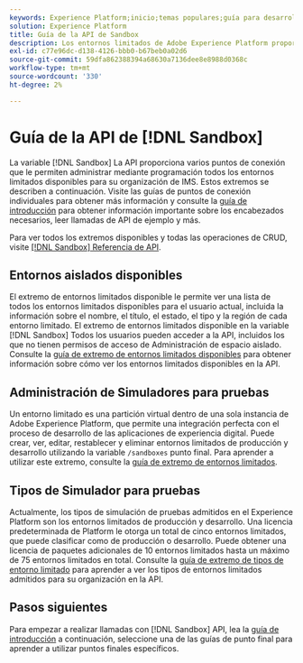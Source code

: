 ```yaml
---
keywords: Experience Platform;inicio;temas populares;guía para desarrolladores de entornos limitados
solution: Experience Platform
title: Guía de la API de Sandbox
description: Los entornos limitados de Adobe Experience Platform proporcionan entornos de desarrollo aislados que le permiten probar funciones, ejecutar experimentos y realizar configuraciones personalizadas sin afectar a su entorno de producción.
exl-id: c77e96dc-d138-4126-bbb0-b67beb0a02d6
source-git-commit: 59dfa862388394a68630a7136dee8e8988d0368c
workflow-type: tm+mt
source-wordcount: '330'
ht-degree: 2%

---
```


# Guía de la API de [!DNL Sandbox]

La variable [!DNL Sandbox] La API proporciona varios puntos de conexión que le permiten administrar mediante programación todos los entornos limitados disponibles para su organización de IMS. Estos extremos se describen a continuación. Visite las guías de puntos de conexión individuales para obtener más información y consulte la [guía de introducción](./getting-started.md) para obtener información importante sobre los encabezados necesarios, leer llamadas de API de ejemplo y más.

Para ver todos los extremos disponibles y todas las operaciones de CRUD, visite [[!DNL Sandbox] Referencia de API](https://www.adobe.io/experience-platform-apis/references/sandbox).

## Entornos aislados disponibles

El extremo de entornos limitados disponible le permite ver una lista de todos los entornos limitados disponibles para el usuario actual, incluida la información sobre el nombre, el título, el estado, el tipo y la región de cada entorno limitado. El extremo de entornos limitados disponible en la variable [!DNL Sandbox] Todos los usuarios pueden acceder a la API, incluidos los que no tienen permisos de acceso de Administración de espacio aislado. Consulte la [guía de extremo de entornos limitados disponibles](./available.md) para obtener información sobre cómo ver los entornos limitados disponibles en la API.

## Administración de Simuladores para pruebas

Un entorno limitado es una partición virtual dentro de una sola instancia de Adobe Experience Platform, que permite una integración perfecta con el proceso de desarrollo de las aplicaciones de experiencia digital. Puede crear, ver, editar, restablecer y eliminar entornos limitados de producción y desarrollo utilizando la variable `/sandboxes` punto final. Para aprender a utilizar este extremo, consulte la [guía de extremo de entornos limitados](./sandboxes.md).

## Tipos de Simulador para pruebas

Actualmente, los tipos de simulación de pruebas admitidos en el Experience Platform son los entornos limitados de producción y desarrollo. Una licencia predeterminada de Platform le otorga un total de cinco entornos limitados, que puede clasificar como de producción o desarrollo. Puede obtener una licencia de paquetes adicionales de 10 entornos limitados hasta un máximo de 75 entornos limitados en total. Consulte la [guía de extremo de tipos de entorno limitado](./types.md) para aprender a ver los tipos de entornos limitados admitidos para su organización en la API.

## Pasos siguientes

Para empezar a realizar llamadas con [!DNL Sandbox] API, lea la [guía de introducción](./getting-started.md) a continuación, seleccione una de las guías de punto final para aprender a utilizar puntos finales específicos.
